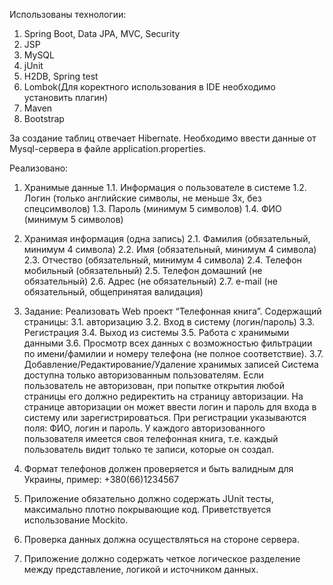 Использованы технологии:
1. Spring Boot, Data JPA, MVC, Security
2. JSP
3. MySQL
4. jUnit
5. H2DB, Spring test
6. Lombok(Для коректного использования в IDE необходимо установить плагин)
7. Maven
8. Bootstrap

За создание таблиц отвечает Hibernate. Необходимо ввести данные от Mysql-сервера в файле application.properties.

Реализовано:
1. Хранимые данные
1.1. Информация о пользователе в системе
1.2. Логин (только английские символы, не меньше 3х, без спецсимволов)
1.3. Пароль (минимум 5 символов)
1.4. ФИО (минимум 5 символов)
2. Хранимая информация (одна запись)
2.1. Фамилия (обязательный, минимум 4 символа)
2.2. Имя (обязательный, минимум 4 символа)
2.3. Отчество (обязательный, минимум 4 символа)
2.4. Телефон мобильный (обязательный)
2.5. Телефон домашний (не обязательный)
2.6. Адрес (не обязательный)
2.7. e-mail (не обязательный, общепринятая валидация)

3. Задание:
Реализовать Web проект “Телефонная книга”.  Содержащий страницы:
3.1. авторизацию
3.2. Вход в систему (логин/пароль)
3.3. Регистрация
3.4. Выход из системы
3.5. Работа с хранимыми данными
3.6. Просмотр всех данных с возможностью фильтрации по имени/фамилии и номеру телефона (не полное соответствие).
3.7. Добавление/Редактирование/Удаление хранимых записей
        Система доступна только авторизованным пользователям. Если пользователь не авторизован, при попытке открытия любой страницы его должно редиректить на страницу авторизации. На странице авторизации он может ввести логин и пароль для входа в систему или зарегистрироваться. При регистрации указываются поля: ФИО, логин и пароль.
        У каждого авторизованного пользователя имеется своя телефонная книга, т.е. каждый пользователь видит только те записи, которые он создал.
4. Формат телефонов должен проверяется и быть валидным для Украины, пример: +380(66)1234567
5. Приложение обязательно должно содержать JUnit тесты, максимально плотно покрывающие код. Приветствуется использование Mockito.
6. Проверка данных должна осуществляться на стороне сервера.
7. Приложение должно содержать четкое логическое разделение между представление, логикой и источником данных.

